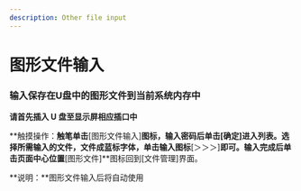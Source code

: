 ```yaml
---
description: Other file input
---
```


# 图形文件输入

### **输入保存在U盘中的图形文件到当前系统内存中**

**请首先插入 U 盘至显示屏相应插口中**

**触摸操作：**触笔单击**\[图形文件输入\]**图标，输入密码后单击\[确定\]进入列表。选择所需输入的文件，文件成蓝标字体，单击输入图标**\[＞＞＞\]**即可。输入完成后单击页面中心位置**\[图形文件\]**图标回到\[文件管理\]界面。

**说明：**图形文件输入后将自动使用

